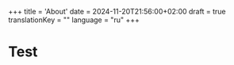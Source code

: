 +++
title = 'About'
date = 2024-11-20T21:56:00+02:00
draft = true
translationKey = ""
language = "ru"
+++

# Test